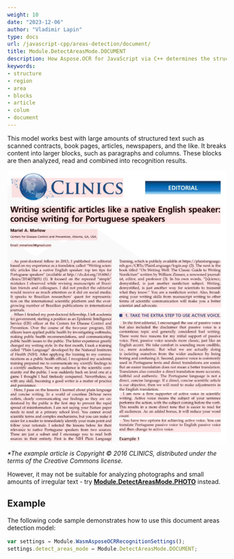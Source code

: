 ```yaml
---
weight: 10
date: "2023-12-06"
author: "Vladimir Lapin"
type: docs
url: /javascript-cpp/areas-detection/document/
title: Module.DetectAreasMode.DOCUMENT
description: How Aspose.OCR for JavaScript via C++ determines the structure of a document using the Module.DetectAreasMode.DOCUMENT model.
keywords:
- structure
- region
- area
- blocks
- article
- colum
- document
---
```


This model works best with large amounts of structured text such as scanned contracts, book pages, articles, newspapers, and the like. It breaks content into larger blocks, such as paragraphs and columns. These blocks are then analyzed, read and combined into recognition results.

![Module.DetectAreasMode.DOCUMENT model](dsr.png)

_\*The example article is Copyright &copy; 2016 CLINICS, distributed under the terms of the Creative Commons license._

However, it may not be suitable for analyzing photographs and small amounts of irregular text - try [**Module.DetectAreasMode.PHOTO**](/ocr/javascript-cpp/areas-detection/photo/) instead.

## Example

The following code sample demonstrates how to use this document areas detection model:

```javascript
var settings = Module.WasmAsposeOCRRecognitionSettings();
settings.detect_areas_mode = Module.DetectAreasMode.DOCUMENT;
```
